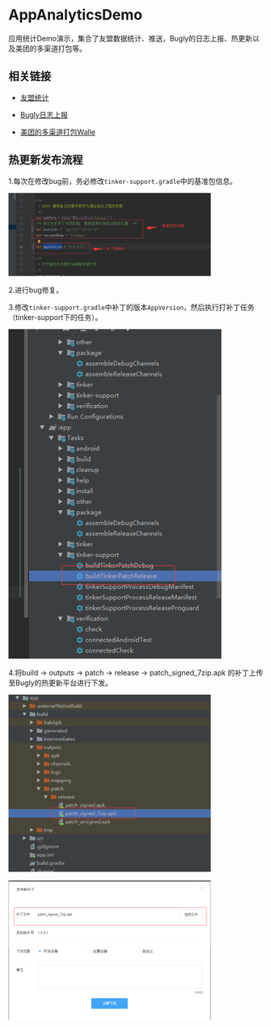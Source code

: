 # AppAnalyticsDemo

应用统计Demo演示，集合了友盟数据统计、推送，Bugly的日志上报、热更新以及美团的多渠道打包等。

## 相关链接

* [友盟统计](https://www.umeng.com/analytics)

* [Bugly日志上报](https://bugly.qq.com/v2/products/crash-reporting)

* [美团的多渠道打包Walle](https://github.com/Meituan-Dianping/walle)


## 热更新发布流程

1.每次在修改bug前，务必修改`tinker-support.gradle`中的基准包信息。

![](./art/1.png)

2.进行bug修复。

3.修改`tinker-support.gradle`中补丁的版本`AppVersion`，然后执行打补丁任务（tinker-support下的任务）。

![](./art/2.png)

4.将build -> outputs -> patch -> release -> patch_signed_7zip.apk 的补丁上传至Bugly的热更新平台进行下发。

![](./art/3.png)

![](./art/4.png)

